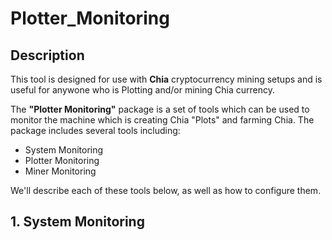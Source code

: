 # Plotter_Monitoring

## Description

This tool is designed for use with __Chia__ cryptocurrency mining setups and is useful for anywone who is Plotting and/or mining Chia currency.

The __"Plotter Monitoring"__ package is a set of tools which can be used to monitor the machine which is creating Chia "Plots" and farming Chia.
The package includes several tools including:

* System Monitoring
* Plotter Monitoring
* Miner Monitoring

We'll describe each of these tools below, as well as how to configure them.

## 1. System Monitoring
